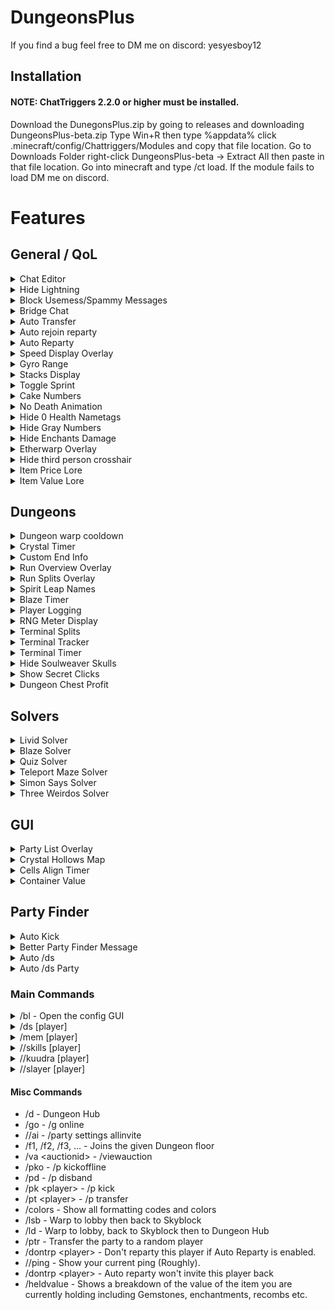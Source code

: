 # DungeonsPlus

If you find a bug feel free to DM me on discord: yesyesboy12

## Installation

#### NOTE: ChatTriggers 2.2.0 or higher must be installed.
Download the DunegonsPlus.zip by going to releases and downloading DungeonsPlus-beta.zip
Type Win+R then type %appdata% click .minecraft/config/Chattriggers/Modules and copy that file location. 
Go to Downloads Folder right-click DungeonsPlus-beta -> Extract All then paste in that file location. 
Go into minecraft and type /ct load. 
If the module fails to load DM me on discord. 

# Features

## General / QoL
<details>
	<summary>Chat Editor</summary>
	- Replace parts of some messages - eg "ez" bypass, '/=' -> ≠.
</details>
<details>
	<summary>Hide Lightning</summary>
	- Prevents lightning from being rendered at all. Especially useless with the thunderlord enchantment which can make it difficult to see.
</details>
<details>
	<summary>Block Usemess/Spammy Messages</summary>
	-  Blocks messages which serve no real purpose other than to flood chat. The list of messages in this filter is quite long, but you can view them all in an array in Bloom/features/BlockUselessMessages.js
</details>
<details>
	<summary>Bridge Chat</summary>
	- A formatter for bridge chat. This only works with certain bridge systems, so you might need to change the regex if the feature does not work for you.
</details>
<details>
	<summary>Auto Transfer</summary>
	- Please do not use this. Automatically transfers the party back.
</details>
<details>
	<summary>Auto rejoin reparty</summary>
	- Only accepts the last disbanded party, will expire after 10 seconds.
</details>
<details>
	<summary>Auto Reparty</summary>
	- Automatically reparty after a dungeon has ended. No longer useful as there is no need for repartying, but it is staying here just in case.
</details>
<details>
	<summary>Speed Display Overlay</summary>
	- Takes your current speed from the tab list and displays it on your screen as a scalable, movable HUD element. The speed will go up to 600.
</details>
<details>
	<summary>Gyro Range</summary>
	- Renders a circle showing the area where mobs will be pulled in when holding a Gyrokinetic Wand.
</details>
<details>
	<summary>Stacks Display</summary>
	- Shows how many stacks you have on your crimson/terror armor.
</details>
<details>
	<summary>Toggle Sprint</summary>
	- When holding the forward key, will automatically enable sprinting.
    - Customizable and togglable sprint text overlay
</details>
<details>
	<summary>Cake Numbers</summary>
	- Shows new year cake year in your cake bag
</details>
<details>
	<summary>No Death Animation</summary>
	- Removes the death animation of killed mobs. They now disappear immediately after dying.
</details>
<details>
	<summary>Hide 0 Health Nametags</summary>
	- Hides nametags of mobs with 0 health. Pairs well with No Death Animation to remove all traces of a mob once they are dead.
</details>
<details>
	<summary>Hide Gray Numbers</summary>
	- Hides gray damage numbers when mobs take damage.
</details>
<details>
	<summary>Hide Enchants Damage</summary>
	- Similarly to hide gray numbers, will hide the different colored damage numbers from enchants like fire aspect, venomous etc.
</details>
<details>
	<summary>Etherwarp Overlay</summary>
	- Highly customizable, accurate etherwarp location prediction. Can be synced with the server to guarantee a correct prediction, but won't look as smooth.
</details>
<details>
	<summary>Hide third person crosshair</summary>
	- Hides the crosshair when in third person mode.
</details>
<details>
	<summary>Item Price Lore</summary>
	- Shows the lowest BIN or bazaar instabuy/instasell in the lore of every item.
</details>
<details>
	<summary>Item Value Lore</summary>
	- Shows the estimated value of every item in its lore. Will take into account upgrades like enchants, gemstones, recombs etc.
</details>

## Dungeons

<details>
	<summary>Dungeon warp cooldown</summary>
	- Show how long to go before your dungeon cooldown is over and you can warp again.
</details>
<details>
	<summary>Crystal Timer</summary>
	- Show how long it took you to grab the crystal in Floor 7 Phase 1.
</details>
<details>
	<summary>Custom End Info</summary>
	- Change how the information at the end of a dungeon is displayed, including showing your secrets found.
    Extra information including catacombs and class experience and bits can be found by hovering over the message.
</details>
<details>
	<summary>Run Overview Overlay</summary>
	- Wither doors, Blood Open time (Supports 0 second br), Boss Entry.
</details>
<details>
	<summary>Run Splits Overlay</summary>
	- Keeps track of how long certain parts of the boss took.
</details>
<details>
	<summary>Spirit Leap Names</summary>
	- Shows player's full names under their heads in the spirit leap and ghost leap gui
    - Names are slanted to make room for the entire username.
</details>
<details>
	<summary>Blaze Timer</summary>
	- Keeps track of how long it took you to complete the Blaze puzzle in dungeons. By default this will keep track of the time between the first blaze being killed and the last blaze being killed, but hovering over the message will show you the time from first entering the room to killing the last blaze instead.
</details>
<details>
	<summary>Player Logging</summary>
	- Logs information about your dungeon runs:
         - The Floor
         - Run Time
         - Run Score
         - When the run was completed
         - Who you played with
         - Secrets found by everyone in the party
         - Deaths (During clear and in boss)

        This information can be viewed later using the /plogs command. The /plogs command can take in a range of arguments to narrow the runs which are shown:

        /plogs on it's own will show every run you ever logged along with which floors those runs were on, which players you played with the most and some information about how each class performed.

        However using filters, you can filter only S+ runs, only runs with certain people, runs within the past week, months etc. For example: /plogs p:UnclaimedBloom6,Hosted t:30d s:>300 f:f7 would show runs logged with UnclaimedBloom6 and Hosted on F7 the past 30 days with a score of 300 or more.

        Arguments List:
         * p:player1,player2, ... - Filter based on players in the party, separated by a comma and no space.

         * t:<time> - Filter based on how long ago the run was. Eg t:30d for 30 days, t:1d8h for 1 day, 8 hours etc.

         * ps:<party_size> - Filter based on the party size. Eg ps:2 for duo runs, ps:>1 for parties with more than 1 player etc.

         * s:<score> - Filter based off score. Eg s:>300 would show runs with a score of 300 or more, s:<300 would show runs with less than 300 score. s:317 would show runs with exactly 317 score.

         * f:<floor> - Filter runs based off floor. Eg f:f5 would show only F5 runs, f:f7 only F7 etc.
</details>
<details>
	<summary>RNG Meter Display</summary>
	- A HUD element showing the progress of your RNG meter after each dungeon run. Can be configured to warn you when you are close to reaching 100%.
</details>
<details>
	<summary>Terminal Splits</summary>
	- Shows a summary of how long the terminals took and how long each individual section took.
</details>
<details>
	<summary>Terminal Tracker</summary>
	- Shows how many terminals, devices and levers each person in your team did.
</details>
<details>
	<summary>Terminal Timer</summary>
	- Times how long you spent in each terminal and keeps track of your best times for each one.
</details>
<details>
	<summary>Hide Soulweaver Skulls</summary>
	- Hides the annoying skulls which float around you when using Soulweaver Gloves
</details>
<details>
	<summary>Show Secret Clicks</summary>
	- Draws an outline around every lever, chest and essence you click in Dungeons.
</details>
<details>
	<summary>Dungeon Chest Profit</summary>
	- Shows a breakdown of how much every chest at the end of the dungeon is worth, and how much profit you will make if you open it.
</details>

## Solvers

<details>
	<summary>Livid Solver</summary>
	- Reliable livid solver which uses the wool color in the ceiling of the boss room to find the correct livid. Can be configured to hide the incorrect livids.
</details>
<details>
	<summary>Blaze Solver</summary>
	- Blaze solver in dungeons which hides the vanilla blazes and draws a colored box the size of their hitbox in their place.
</details>
<details>
	<summary>Quiz Solver</summary>
	- Solver for quiz which uses [Skytils](https://github.com/Skytils/SkytilsMod) API for the quiz answers.
</details>
<details>
	<summary>Teleport Maze Solver</summary>
	- Reliable teleport maze solver which draws a green box around the most likely teleport pad and red boxes around the ones which cannot lead to the end.
</details>
<details>
	<summary>Simon Says Solver</summary>
	- Solver for the first device in terminals. Can be configured to prevent misclicks (Can be overridden by sneaking).
</details>
<details>
	<summary>Three Weirdos Solver</summary>
	- Draws a green box around the correct chest in the Three Weirdos puzzle and a red box around the wrong ones.
</details>

## GUI

<details>
	<summary>Party List Overlay</summary>
	- Overlay of all party members and shows who's leader.
</details>
<details>
	<summary>Crystal Hollows Map</summary>
	- Shows where in the crystal hollows you are.
</details>
<details>
	<summary>Cells Align Timer</summary>
	- Keeps track of how long there is to go before you can use Cells Align again (Including mage cooldown)
</details>
<details>
	<summary>Container Value</summary>
	- When inside of a container, will show how much each item is worth as well as a total value estimate of everything inside combined.
</details>

## Party Finder

<details>
	<summary>Auto Kick</summary>
	- Options to Automatically kick players who join via party finder.
    - Set minimum secrets requirement.
    - Kick specific classes.
</details>
<details>
	<summary>Better Party Finder Message</summary>
	- Reformats the party finder message to make it take up less room and buttons to kick, ignore and /pv the player.
</details>
<details>
	<summary>Auto /ds</summary>
	- Automatically shows the dungeon stats of players who join via party finder
</details>
<details>
	<summary>Auto /ds Party</summary>
	- Automatically run the '/ds p' command which shows the stats of the entire party when you join via party finder.
</details>

### Main Commands

<details>
	<summary>/bl - Open the config GUI</summary>
	- /bl setkey \<api key> - Set your API key (Required for a lot of features).
</details>
<details>
	<summary>/ds [player]</summary>
	- Shows a player's Dungeon stats including cata level, class levels, class average, secrets found, completions and S and S+ PBs.
</details>
<details>
	<summary>/mem [player]</summary>
	- Shows a player's guild member stats including Weekly guild experience and how long they've been in the guild alongside extra information about the guild itself.
</details>
<details>
	<summary>//skills [player]</summary>
	- Shows a player's skills, skill progress and skill average.
</details>
<details>
	<summary>//kuudra [player]</summary>
	- Shows the kuudra stats for a player including their individual kuudra tier completions and their total kuudra collection.
</details>
<details>
	<summary>//slayer [player]</summary>
	- Shows information about a player's slayer stats including their xp, level and individual boss kills for each tier.
</details>

#### Misc Commands
- /d - Dungeon Hub
- /go - /g online
- //ai - /party settings allinvite
- /f1, /f2, /f3, ... - Joins the given Dungeon floor
- /va \<auctionid> - /viewauction
- /pko - /p kickoffline
- /pd - /p disband
- /pk \<player> - /p kick
- /pt \<player> - /p transfer
- /colors - Show all formatting codes and colors
- /lsb - Warp to lobby then back to Skyblock
- /ld - Warp to lobby, back to Skyblock then to Dungeon Hub
- /ptr - Transfer the party to a random player
- /dontrp \<player> - Don't reparty this player if Auto Reparty is enabled.
- //ping - Show your current ping (Roughly).
- /dontrp \<player> - Auto reparty won't invite this player back
- /heldvalue - Shows a breakdown of the value of the item you are currently holding including Gemstones, enchantments, recombs etc.

